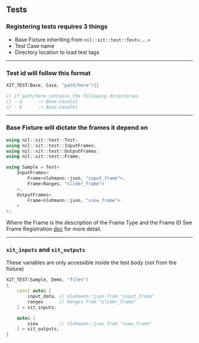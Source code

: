 ## Tests

### Registering tests requires 3 things
- Base Fixture inheriting from `nil::xit::test::Test<...>`
- Test Case name
- Directory location to load test tags

---

### Test id will follow this format

```cpp
XIT_TEST(Base, Case, "path/here"){}

// if path/here contains the following directories
// - a      -> Base.Case[a]
// - b      -> Base.Case[b]
```

---

### Base Fixture will dictate the frames it depend on

```cpp
using nil::xit::test::Test;
using nil::xit::test::InputFrames;
using nil::xit::test::OutputFrames;
using nil::xit::test::Frame;

using Sample = Test<
    InputFrames<
        Frame<nlohmann::json, "input_frame">,
        Frame<Ranges, "slider_frame">
    >,
    OutputFrames<
        Frame<nlohmann::json, "view_frame">
    >
>;
```

Where the Frame is the description of the Frame Type and the Frame ID
See Frame Registration [doc](./FRAMES.md) for more detail.

---

### `xit_inputs` and `xit_outputs`

These variables are only accessible inside the test body (not from the fixture)

```cpp
XIT_TEST(Sample, Demo, "files")
{
    const auto& [
        input_data, // nlohmann::json from "input_frame"
        ranges      // Ranges from "slider_frame"
    ] = xit_inputs;

    auto& [
        view        // nlohmann::json from "view_frame"
    ] = xit_outputs;
}